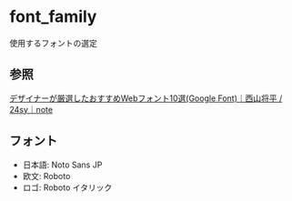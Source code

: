 # font_family

使用するフォントの選定

## 参照

[デザイナーが厳選したおすすめWebフォント10選\(Google Font\)｜西山将平 / 24sy｜note](https://note.com/24sy/n/nbd6c2bdde0e0)

## フォント

* 日本語: Noto Sans JP
* 欧文: Roboto
* ロゴ: Roboto イタリック
